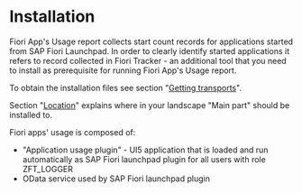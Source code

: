 # Installation

Fiori App's Usage report collects start count records for applications started from SAP Fiori Launchpad. In order to clearly identify started applications it refers to record collected in Fiori Tracker - an additional tool that you need to install as prerequisite for running Fiori App's Usage report.

To obtain the installation files see section "[Getting transports](trans)".

Section "[Location](deployment/location.md)" explains where in your landscape "Main part" should be installed to.

Fiori apps' usage is composed of:
- "Application usage plugin" - UI5 application that is loaded and run automatically as SAP Fiori launchpad plugin for all users with role ZFT_LOGGER
- OData service used by SAP Fiori launchpad plugin

